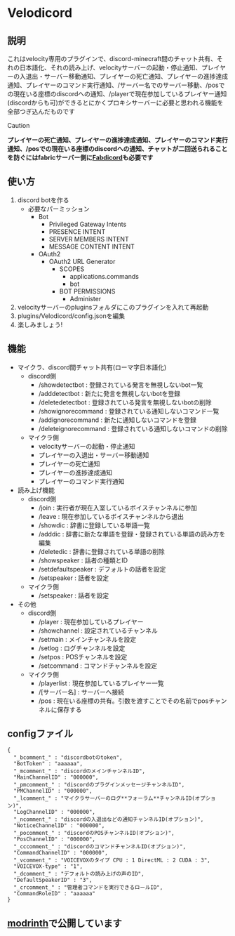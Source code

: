 # Velodicord
## 説明
これはvelocity専用のプラグインで、discord-minecraft間のチャット共有、それの日本語化、それの読み上げ、velocityサーバーの起動・停止通知、プレイヤーの入退出・サーバー移動通知、プレイヤーの死亡通知、プレイヤーの進捗達成通知、プレイヤーのコマンド実行通知、/サーバー名でのサーバー移動、/posでの現在いる座標のdiscordへの通知、/playerで現在参加しているプレイヤー通知(discordからも可)ができるとにかくプロキシサーバーに必要と思われる機能を全部つぎ込んだものです
> [!CAUTION]
> **プレイヤーの死亡通知、プレイヤーの進捗達成通知、プレイヤーのコマンド実行通知、/posでの現在いる座標のdiscordへの通知、チャットが二回送られることを防ぐにはfabricサーバー側に[Fabdicord](https://modrinth.com/project/fabdicord)も必要です**
## 使い方
1. discord botを作る
   - 必要なパーミッション
     - Bot
       - Privileged Gateway Intents
       - PRESENCE INTENT
       - SERVER MEMBERS INTENT
       - MESSAGE CONTENT INTENT
     - OAuth2
       - OAuth2 URL Generator
         - SCOPES
           - applications.commands
           - bot
         - BOT PERMISSIONS
           - Administer
1. velocityサーバーのpluginsフォルダにこのプラグインを入れて再起動
1. plugins/Velodicord/config.jsonを編集
1. 楽しみましょう!
## 機能
   - マイクラ、discord間チャット共有(ローマ字日本語化)
     - discord側
       - /showdetectbot : 登録されている発言を無視しないbot一覧
       - /adddetectbot : 新たに発言を無視しないbotを登録
       - /deletedetectbot : 登録されている発言を無視しないbotの削除
       - /showignorecommand : 登録されている通知しないコマンド一覧
       - /addignorecommand : 新たに通知しないコマンドを登録
       - /deleteignorecommand : 登録されている通知しないコマンドの削除
     - マイクラ側
       - velocityサーバーの起動・停止通知
       - プレイヤーの入退出・サーバー移動通知
       - プレイヤーの死亡通知
       - プレイヤーの進捗達成通知
       - プレイヤーのコマンド実行通知
   - 読み上げ機能
     - discord側
       - /join : 実行者が現在入室しているボイスチャンネルに参加
       - /leave : 現在参加しているボイスチャンネルから退出
       - /showdic : 辞書に登録している単語一覧
       - /adddic : 辞書に新たな単語を登録・登録されている単語の読み方を編集
       - /deletedic : 辞書に登録されている単語の削除
       - /showspeaker : 話者の種類とID
       - /setdefaultspeaker : デフォルトの話者を設定
       - /setspeaker : 話者を設定
     - マイクラ側
       - /setspeaker : 話者を設定
   - その他
     - discord側
       - /player : 現在参加しているプレイヤー
       - /showchannel : 設定されているチャンネル
       - /setmain : メインチャンネルを設定
       - /setlog : ログチャンネルを設定
       - /setpos : POSチャンネルを設定
       - /setcommand : コマンドチャンネルを設定
     - マイクラ側
       - /playerlist : 現在参加しているプレイヤー一覧
       - /[サーバー名] : サーバーへ接続
       - /pos : 現在いる座標の共有。引数を渡すことでその名前でposチャンネルに保存する
## configファイル
```
{
  "_bcomment_" : "discordbotのtoken",
  "BotToken" : "aaaaaa",
  "_mcomment_" : "discordのメインチャンネルID",
  "MainChannelID" : "000000",
  "_pmcomment_" : "discordのプラグインメッセージチャンネルID",
  "PMChannelID" : "000000",
  "_lcomment_" : "マイクラサーバーのログ**フォーラム**チャンネルID(オプション)",
  "LogChannelID" : "000000",
  "_ncomment_" : "discordの入退出などの通知チャンネルID(オプション)",
  "NoticeChannelID" : "000000",
  "_pocomment_" : "discordのPOSチャンネルID(オプション)",
  "PosChannelID" : "000000",
  "_cccomment_" : "discordのコマンドチャンネルID(オプション)",
  "CommandChannelID" : "000000",
  "_vcomment_" : "VOICEVOXのタイプ CPU : 1 DirectML : 2 CUDA : 3",
  "VOICEVOX-type" : "1",
  "_dcomment_" : "デフォルトの読み上げの声のID",
  "DefaultSpeakerID" : "3",
  "_crcomment_" : "管理者コマンドを実行できるロールID",
  "CommandRoleID" : "aaaaaa"
}
```
## [modrinth](https://modrinth.com/project/velodicord)で公開しています
